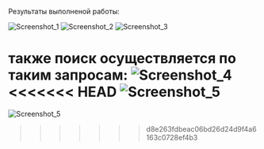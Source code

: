 Результаты выполненой работы:


![Screenshot_1](https://user-images.githubusercontent.com/51534349/209213554-59e4e67c-5187-43d3-b801-62e59e7ac820.png)
![Screenshot_2](https://user-images.githubusercontent.com/51534349/209213557-9818c7d8-5947-4d78-a873-c2ae15423ce7.png)
![Screenshot_3](https://user-images.githubusercontent.com/51534349/209213559-24bfc49a-c676-433b-b1a5-5cdb9389b3d3.png)

также поиск осуществляется по таким запросам:
![Screenshot_4](https://user-images.githubusercontent.com/51534349/209213565-1df429fe-62ef-4fe3-8c7d-17936cb88fb8.png)
<<<<<<< HEAD
![Screenshot_5](https://user-images.githubusercontent.com/51534349/209213566-fdc29512-93e9-4e44-872e-0eb4595f3c18.png)
=======
![Screenshot_5](https://user-images.githubusercontent.com/51534349/209213566-fdc29512-93e9-4e44-872e-0eb4595f3c18.png)
>>>>>>> d8e263fdbeac06bd26d24d9f4a6163c0728ef4b3
